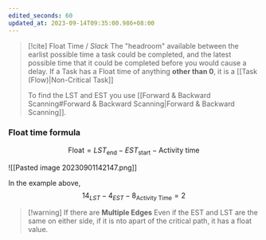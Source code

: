 ```yaml
---
edited_seconds: 60
updated_at: 2023-09-14T09:35:00.986+08:00
---
```

>[!cite] Float Time / *Slack*
>The "headroom" available between the earlist possible time a task could be completed, and the latest possible time that it could be completed before you would cause a delay.
>If a Task has a Float time of anything **other than 0**, it is a [[Task (Flow)|Non-Critical Task]] 
>
>To find the LST and EST you use [[Forward & Backward Scanning#Forward & Backward Scanning|Forward & Backward Scanning]].

### Float time formula
$$\text{Float}= LST_{\text{end}}-EST_{\text{start}}-\text{Activity time}$$

![[Pasted image 20230901142147.png]]


In the example above,
$$14_{LST}-4_{EST}-8_{\text{Activity Time}} = 2$$

>[!warning] If there are **Multiple Edges**
>Even if the EST and LST are the same on either side, if it is nto apart of the critical path, it has a float value.